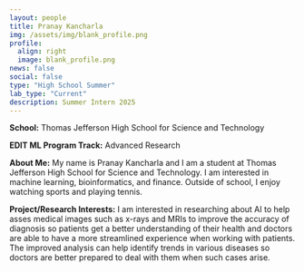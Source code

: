 ```yaml
---
layout: people
title: Pranay Kancharla
img: /assets/img/blank_profile.png
profile:
  align: right
  image: blank_profile.png
news: false
social: false
type: "High School Summer"
lab_type: "Current"
description: Summer Intern 2025
---
```


**School:** Thomas Jefferson High School for Science and Technology

**EDIT ML Program Track:**
Advanced Research

**About Me:**
My name is Pranay Kancharla and I am a student at Thomas Jefferson High School for Science and Technology. I am interested in machine learning, bioinformatics, and finance. Outside of school, I enjoy watching sports and playing tennis. 

**Project/Research Interests:**
I am interested in researching about AI to help asses medical images such as x-rays and MRIs to improve the accuracy of diagnosis so patients get a better understanding of their health and doctors are able to have a more streamlined experience when working with patients. The improved analysis can help identify trends in various diseases so doctors are better prepared to deal with them when such cases arise. 
    